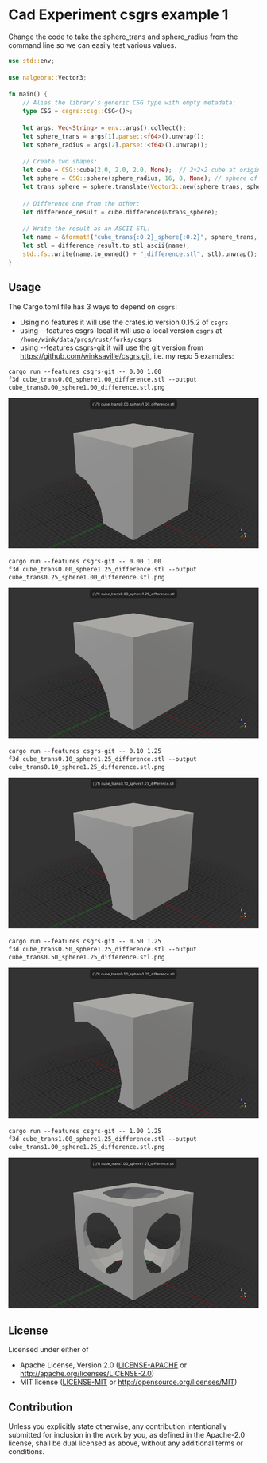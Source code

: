 # Cad Experiment csgrs example 1

Change the code to take the sphere_trans and sphere_radius
from the command line so we can easily test various values.

```rust
use std::env;

use nalgebra::Vector3;

fn main() {
    // Alias the library’s generic CSG type with empty metadata:
    type CSG = csgrs::csg::CSG<()>;

    let args: Vec<String> = env::args().collect();
    let sphere_trans = args[1].parse::<f64>().unwrap();
    let sphere_radius = args[2].parse::<f64>().unwrap();

    // Create two shapes:
    let cube = CSG::cube(2.0, 2.0, 2.0, None);  // 2×2×2 cube at origin, no metadata
    let sphere = CSG::sphere(sphere_radius, 16, 8, None); // sphere of radius=1 at origin, no metadata
    let trans_sphere = sphere.translate(Vector3::new(sphere_trans, sphere_trans, sphere_trans));

    // Difference one from the other:
    let difference_result = cube.difference(&trans_sphere);

    // Write the result as an ASCII STL:
    let name = &format!("cube_trans{:0.2}_sphere{:0.2}", sphere_trans, sphere_radius);
    let stl = difference_result.to_stl_ascii(name);
    std::fs::write(name.to_owned() + "_difference.stl", stl).unwrap();
}
```

## Usage

The Cargo.toml file has 3 ways to depend on `csgrs`:
  * Using no features it will use the crates.io version 0.15.2 of `csgrs`
  * using --features csgrs-local it will use a local version `csgrs`
  at `/home/wink/data/prgs/rust/forks/csgrs`
  * using --features csgrs-git it will use the git version
  from https://github.com/winksaville/csgrs.git, i.e. my repo
5 examples:

```
cargo run --features csgrs-git -- 0.00 1.00
f3d cube_trans0.00_sphere1.00_difference.stl --output cube_trans0.00_sphere1.00_difference.stl.png
```
![cargo run -- 0.00 1.00](./cube_trans0.00_sphere1.00_difference.stl.png)

```
cargo run --features csgrs-git -- 0.00 1.00
f3d cube_trans0.00_sphere1.25_difference.stl --output cube_trans0.25_sphere1.00_difference.stl.png
```
![cargo run -- 0.00 1.25](./cube_trans0.00_sphere1.25_difference.stl.png)

```
cargo run --features csgrs-git -- 0.10 1.25
f3d cube_trans0.10_sphere1.25_difference.stl --output cube_trans0.10_sphere1.25_difference.stl.png
```
![cargo run -- 0.10 1.25](./cube_trans0.10_sphere1.25_difference.stl.png)

```
cargo run --features csgrs-git -- 0.50 1.25
f3d cube_trans0.50_sphere1.25_difference.stl --output cube_trans0.50_sphere1.25_difference.stl.png
```
![cargo run -- 0.50 1.25](./cube_trans0.50_sphere1.25_difference.stl.png)

```
cargo run --features csgrs-git -- 1.00 1.25
f3d cube_trans1.00_sphere1.25_difference.stl --output cube_trans1.00_sphere1.25_difference.stl.png
```
![cargo run -- 1.00 1.25](./cube_trans1.00_sphere1.25_difference.stl.png)
 

## License

Licensed under either of

- Apache License, Version 2.0 ([LICENSE-APACHE](LICENSE-APACHE) or http://apache.org/licenses/LICENSE-2.0)
- MIT license ([LICENSE-MIT](LICENSE-MIT) or http://opensource.org/licenses/MIT)

## Contribution

Unless you explicitly state otherwise, any contribution intentionally submitted
for inclusion in the work by you, as defined in the Apache-2.0 license, shall
be dual licensed as above, without any additional terms or conditions.
